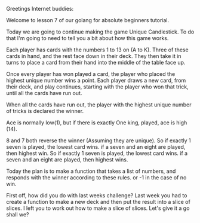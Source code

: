 Greetings Internet buddies:

Welcome to lesson 7 of our golang for absolute beginners tutorial.

Today we are going to continue making the game Unique Candlestick. To do that I'm going to need to tell you a bit about how this game works.

Each player has cards with the numbers 1 to 13 on (A to K). Three of these cards in hand, and the rest face down in their deck. They then take it in turns to place a card from their hand into the middle of the table face up.

Once every player has won played a card, the player who placed the highest unique number wins a point. Each player draws a new card, from their deck, and play continues, starting with the player who won that trick, until all the cards have run out.

When all the cards have run out, the player with the highest unique number of tricks is declared the winner.

Ace is normally low(1), but if there is exactly One king, played, ace is high (14).

8 and 7 both reverse the winner (Assuming they are unique). So if exactly 1 seven is played, the lowest card wins.  if a seven and an eight are played, then highest win. So if exactly 1 seven is played, the lowest card wins.  if a seven and an eight are played, then highest wins.

Today the plan is to make a function that takes a list of numbers, and responds with the winner according to these rules. or -1 in the case of no win.

First off, how did you do with last weeks challenge?  Last week you had to create a function to make a new deck and then put the result into a slice of slices. I left you to work out how to make a slice of slices. Let's give it a go shall we?
